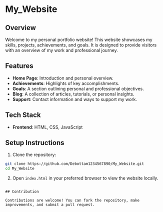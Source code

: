 # My\_Website

## Overview

Welcome to my personal portfolio website! This website showcases my skills, projects, achievements, and goals. It is designed to provide visitors with an overview of my work and professional journey.

## Features

* **Home Page**: Introduction and personal overview.
* **Achievements**: Highlights of key accomplishments.
* **Goals**: A section outlining personal and professional objectives.
* **Blog**: A collection of articles, tutorials, or personal insights.
* **Support**: Contact information and ways to support my work.

## Tech Stack

* **Frontend**: HTML, CSS, JavaScript

## Setup Instructions

1. Clone the repository:

```bash
git clone https://github.com/Debottam1234567890/My_Website.git
cd My_Website
```

2. Open `index.html` in your preferred browser to view the website locally.

```

## Contribution

Contributions are welcome! You can fork the repository, make improvements, and submit a pull request.
